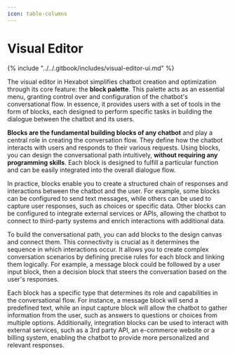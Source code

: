 ```yaml
---
icon: table-columns
---
```


# Visual Editor

{% include "../../.gitbook/includes/visual-editor-ui.md" %}

The visual editor in Hexabot simplifies chatbot creation and optimization through its core feature: the **block palette**. This palette acts as an essential menu, granting control over and configuration of the chatbot's conversational flow. In essence, it provides users with a set of tools in the form of blocks, each designed to perform specific tasks in building the dialogue between the chatbot and its users.

**Blocks are the fundamental building blocks of any chatbot** and play a central role in creating the conversation flow. They define how the chatbot interacts with users and responds to their various requests. Using blocks, you can design the conversational path intuitively, **without requiring any programming skills**. Each block is designed to fulfill a particular function and can be easily integrated into the overall dialogue flow.

In practice, blocks enable you to create a structured chain of responses and interactions between the chatbot and the user. For example, some blocks can be configured to send text messages, while others can be used to capture user responses, such as choices or specific data. Other blocks can be configured to integrate external services or APIs, allowing the chatbot to connect to third-party systems and enrich interactions with additional data.

To build the conversational path, you can add blocks to the design canvas and connect them. This connectivity is crucial as it determines the sequence in which interactions occur. It allows you to create complex conversation scenarios by defining precise rules for each block and linking them logically. For example, a message block could be followed by a user input block, then a decision block that steers the conversation based on the user's responses.

Each block has a specific type that determines its role and capabilities in the conversational flow. For instance, a message block will send a predefined text, while an input capture block will allow the chatbot to gather information from the user, such as answers to questions or choices from multiple options. Additionally, integration blocks can be used to interact with external services, such as a 3rd party API, an e-commerce website or a billing system, enabling the chatbot to provide more personalized and relevant responses.
